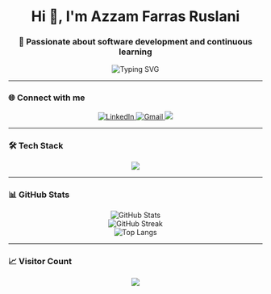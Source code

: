 <h1 align="center">Hi 👋, I'm Azzam Farras Ruslani</h1>
<h3 align="center">🚀 Passionate about software development and continuous learning</h3>

<p align="center">
  <img src="https://readme-typing-svg.demolab.com?font=Fira+Code&duration=3000&pause=1000&color=cceb6c&center=true&vCenter=true&width=435&lines=Welcome+to+my+GitHub+profile!;I'm+a+fullstack+web+developer;Always+learning+new+things+👨‍💻" alt="Typing SVG" />
</p>

---

### 🌐 Connect with me

<p align="center">
  <a href="https://linkedin.com/in/azzamfarrasruslani" target="_blank">
    <img src="https://skillicons.dev/icons?i=linkedin" alt="LinkedIn" />
  </a>
  <a href="mailto:azzamfarrasruslani@gmail.com" target="_blank">
    <img src="https://skillicons.dev/icons?i=gmail" alt="Gmail" />
  </a>
  <a href="https://azzamfarrasruslani.github.io" target="_blank">
    <img src="https://img.shields.io/badge/Portfolio-azzamfarrasruslani.github.io-cceb6c?style=flat-square&logo=github" />
  </a>
</p>

---

### 🛠️ Tech Stack

<p align="center">
  <img src="https://skillicons.dev/icons?i=html,css,js,php,laravel,tailwind,bootstrap,mysql,react,nodejs" />
</p>

---

### 📊 GitHub Stats

<p align="center">
  <img src="https://github-readme-stats.vercel.app/api?username=azzamfarrasruslani&show_icons=true&theme=tokyonight&hide_border=true&count_private=true&include_all_commits=true" alt="GitHub Stats" />
  <br/>
  <img src="https://github-readme-streak-stats.herokuapp.com/?user=azzamfarrasruslani&theme=tokyonight&hide_border=true" alt="GitHub Streak" />
  <br/>
  <img src="https://github-readme-stats.vercel.app/api/top-langs/?username=azzamfarrasruslani&layout=compact&theme=tokyonight&hide_border=true" alt="Top Langs" />
</p>

---

### 📈 Visitor Count

<p align="center">
  <img src="https://visitcount.itsvg.in/api?id=azzamfarrasruslani&label=Profile%20Views&color=cceb6c&icon=0&pretty=true" />
</p>
